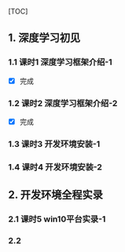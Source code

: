 [TOC]

## 1. 深度学习初见
### 1.1 课时1 深度学习框架介绍-1
- [x] 完成
### 1.2 课时2 深度学习框架介绍-2
- [x] 完成
### 1.3 课时3 开发环境安装-1
### 1.4 课时4 开发环境安装-2

## 2. 开发环境全程实录
### 2.1 课时5 win10平台实录-1
### 2.2 